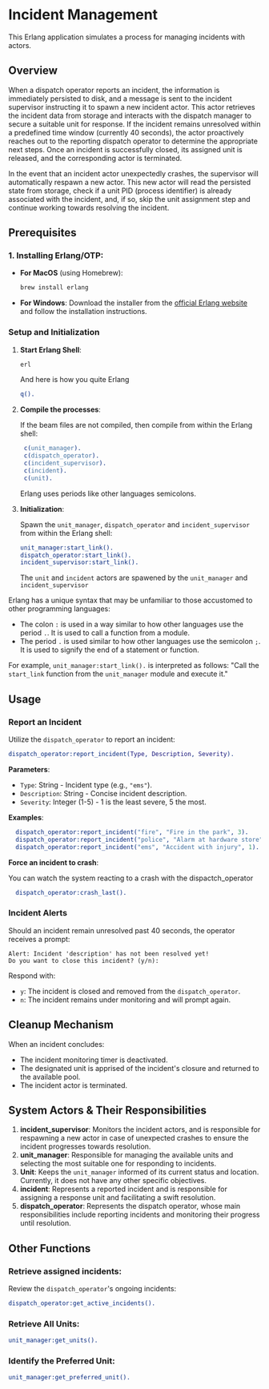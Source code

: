 # **Incident Management**

This Erlang application simulates a process for managing incidents with actors.

## **Overview**

When a dispatch operator reports an incident, the information is immediately persisted to disk, and a message is sent to the incident supervisor instructing it to spawn a new incident actor. This actor retrieves the incident data from storage and interacts with the dispatch manager to secure a suitable unit for response. If the incident remains unresolved within a predefined time window (currently 40 seconds), the actor proactively reaches out to the reporting dispatch operator to determine the appropriate next steps. Once an incident is successfully closed, its assigned unit is released, and the corresponding actor is terminated.

In the event that an incident actor unexpectedly crashes, the supervisor will automatically respawn a new actor. This new actor will read the persisted state from storage, check if a unit PID (process identifier) is already associated with the incident, and, if so, skip the unit assignment step and continue working towards resolving the incident.

## **Prerequisites**

### **1. Installing Erlang/OTP**:

- **For MacOS** (using Homebrew):

  ```bash
  brew install erlang
  ```

- **For Windows**: Download the installer from the [official Erlang website](https://www.erlang.org/downloads) and follow the installation instructions.

### **Setup and Initialization**

1. **Start Erlang Shell**:

   ```bash
   erl
   ```

   And here is how you quite Erlang

   ```erlang
   q().
   ```

2. **Compile the processes**:

   If the beam files are not compiled, then compile from within the Erlang shell:

   ```erlang
    c(unit_manager).
    c(dispatch_operator).
    c(incident_supervisor).
    c(incident).
    c(unit).
   ```

   Erlang uses periods like other languages semicolons.

3. **Initialization**:

   Spawn the `unit_manager`, `dispatch_operator` and `incident_supervisor` from within the Erlang shell:

   ```erlang
   unit_manager:start_link().
   dispatch_operator:start_link().
   incident_supervisor:start_link().
   ```

   The `unit` and `incident` actors are spawened by the `unit_manager` and `incident_supervisor`

Erlang has a unique syntax that may be unfamiliar to those accustomed to other programming languages:

- The colon `:` is used in a way similar to how other languages use the period `.`. It is used to call a function from a module.
- The period `.` is used similar to how other languages use the semicolon `;`. It is used to signify the end of a statement or function.

For example, `unit_manager:start_link().` is interpreted as follows: "Call the `start_link` function from the `unit_manager` module and execute it."

## **Usage**

### **Report an Incident**

Utilize the `dispatch_operator` to report an incident:

```erlang
dispatch_operator:report_incident(Type, Description, Severity).
```

**Parameters**:

- `Type`: String - Incident type (e.g., `"ems"`).
- `Description`: String - Concise incident description.
- `Severity`: Integer (1-5) - 1 is the least severe, 5 the most.

**Examples**:

```erlang
  dispatch_operator:report_incident("fire", "Fire in the park", 3).
  dispatch_operator:report_incident("police", "Alarm at hardware store", 2).
  dispatch_operator:report_incident("ems", "Accident with injury", 1).
```

**Force an incident to crash**:

You can watch the system reacting to a crash with the dispactch_operator

```erlang
  dispatch_operator:crash_last().
```

### **Incident Alerts**

Should an incident remain unresolved past 40 seconds, the operator receives a prompt:

```
Alert: Incident 'description' has not been resolved yet!
Do you want to close this incident? (y/n):
```

Respond with:

- `y`: The incident is closed and removed from the `dispatch_operator`.
- `n`: The incident remains under monitoring and will prompt again.

## Cleanup Mechanism

When an incident concludes:

- The incident monitoring timer is deactivated.
- The designated unit is apprised of the incident's closure and returned to the available pool.
- The incident actor is terminated.

## System Actors & Their Responsibilities

1. **incident_supervisor**: Monitors the incident actors, and is responsible for respawning a new actor in case of unexpected crashes to ensure the incident progresses towards resolution.
2. **unit_manager**: Responsible for managing the available units and selecting the most suitable one for responding to incidents.
3. **Unit**: Keeps the `unit_manager` informed of its current status and location. Currently, it does not have any other specific objectives.
4. **incident**: Represents a reported incident and is responsible for assigning a response unit and facilitating a swift resolution.
5. **dispatch_operator**: Represents the dispatch operator, whose main responsibilities include reporting incidents and monitoring their progress until resolution.

## Other Functions

### Retrieve assigned incidents:

Review the `dispatch_operator`'s ongoing incidents:

```erlang
dispatch_operator:get_active_incidents().
```

### Retrieve All Units:

```erlang
unit_manager:get_units().
```

### Identify the Preferred Unit:

```erlang
unit_manager:get_preferred_unit().
```
